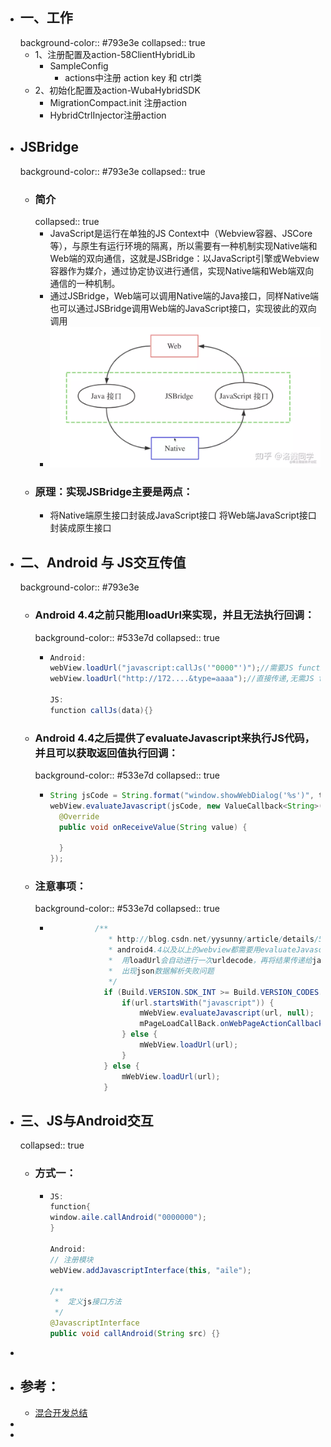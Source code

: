 - ## 一、工作
  background-color:: #793e3e
  collapsed:: true
	- 1、注册配置及action-58ClientHybridLib
		- SampleConfig
			- actions中注册 action key 和 ctrl类
	- 2、初始化配置及action-WubaHybridSDK
		- MigrationCompact.init 注册action
		- HybridCtrlInjector注册action
- ## JSBridge
  background-color:: #793e3e
  collapsed:: true
	- ### 简介
	  collapsed:: true
		- JavaScript是运行在单独的JS Context中（Webview容器、JSCore等），与原生有运行环境的隔离，所以需要有一种机制实现Native端和Web端的双向通信，这就是JSBridge：以JavaScript引擎或Webview容器作为媒介，通过协定协议进行通信，实现Native端和Web端双向通信的一种机制。
		- 通过JSBridge，Web端可以调用Native端的Java接口，同样Native端也可以通过JSBridge调用Web端的JavaScript接口，实现彼此的双向调用
		- ![image.png](../assets/image_1665228399254_0.png)
	- ### 原理：实现JSBridge主要是两点：
		- 将Native端原生接口封装成JavaScript接口
		  将Web端JavaScript接口封装成原生接口
- ## 二、Android 与 JS交互传值
  background-color:: #793e3e
	- ### Android 4.4之前只能用loadUrl来实现，并且无法执行回调：
	  background-color:: #533e7d
	  collapsed:: true
		- ```java
		  Android:
		  webView.loadUrl("javascript:callJs('"0000"')");//需要JS function callJs函数
		  webView.loadUrl("http://172....&type=aaaa");//直接传递,无需JS function 
		  
		  JS:
		  function callJs(data){}
		  
		  ```
	- ### Android 4.4之后提供了evaluateJavascript来执行JS代码，并且可以获取返回值执行回调：
	  background-color:: #533e7d
	  collapsed:: true
		- ```java
		  String jsCode = String.format("window.showWebDialog('%s')", text);
		  webView.evaluateJavascript(jsCode, new ValueCallback<String>() {
		    @Override
		    public void onReceiveValue(String value) {
		  
		    }
		  });
		  ```
	- ### 注意事项：
	  background-color:: #533e7d
	  collapsed:: true
		- ```java
		   			/**
		               * http://blog.csdn.net/yysunny/article/details/54895712
		               * android4.4以及以上的webview都需要用evaluateJavascript() 调用javascript的方法。
		               *  用loadUrl会自动进行一次urldecode，再将结果传递给javascript。
		               *  出现json数据解析失败问题
		               */
		              if (Build.VERSION.SDK_INT >= Build.VERSION_CODES.KITKAT) {
		                  if(url.startsWith("javascript")) {
		                      mWebView.evaluateJavascript(url, null);
		                      mPageLoadCallBack.onWebPageActionCallback(url);
		                  } else {
		                      mWebView.loadUrl(url);
		                  }
		              } else {
		                  mWebView.loadUrl(url);
		              }
		  ```
- ## 三、JS与Android交互
  collapsed:: true
	- ### 方式一：
		- ```java
		  JS:
		  function{
		  window.aile.callAndroid("0000000");
		  }
		  
		  Android:
		  // 注册模块
		  webView.addJavascriptInterface(this, "aile");
		  
		  /**
		   *  定义js接口方法
		   */
		  @JavascriptInterface
		  public void callAndroid(String src) {}
		  
		  ```
-
- ## 参考：
	- [混合开发总结](https://blog.csdn.net/ware00/article/details/110805684)
-
-